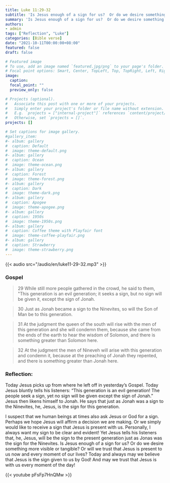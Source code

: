 ```yaml
---
title: Luke 11:29-32
subtitle: 'Is Jesus enough of a sign for us?  Or do we desire something more visible or tangible?  Or will we trust that Jesus is present to us now and every moment of our lives?   Today and always may we believe that Jesus is the sign given to us by God!  And may we trust that Jesus is with us every moment of the day!'
summary: 'Is Jesus enough of a sign for us?  Or do we desire something more visible or tangible?  Or will we trust that Jesus is present to us now and every moment of our lives?   Today and always may we believe that Jesus is the sign given to us by God!  And may we trust that Jesus is with us every moment of the day'
authors:
- admin
tags: ["Reflection", "Luke"]
categories: [Bible verse]
date: "2021-10-11T00:00:00+08:00"
featured: false
draft: false

# Featured image
# To use, add an image named `featured.jpg/png` to your page's folder.
# Focal point options: Smart, Center, TopLeft, Top, TopRight, Left, Right, BottomLeft, Bottom, BottomRight
image:
  caption:
  focal_point: ""
  preview_only: false

# Projects (optional).
#   Associate this post with one or more of your projects.
#   Simply enter your project's folder or file name without extension.
#   E.g. `projects = ["internal-project"]` references `content/project/deep-learning/index.md`.
#   Otherwise, set `projects = []`.
projects: []

# Set captions for image gallery.
#gallery_item:
#- album: gallery
#  caption: Default
#  image: theme-default.png
#- album: gallery
#  caption: Ocean
#  image: theme-ocean.png
#- album: gallery
#  caption: Forest
#  image: theme-forest.png
#- album: gallery
#  caption: Dark
#  image: theme-dark.png
#- album: gallery
#  caption: Apogee
#  image: theme-apogee.png
#- album: gallery
#  caption: 1950s
#  image: theme-1950s.png
#- album: gallery
#  caption: Coffee theme with Playfair font
#  image: theme-coffee-playfair.png
#- album: gallery
#  caption: Strawberry
#  image: theme-strawberry.png
---
```


{{< audio src="/audio/en/luke11-29-32.mp3" >}}

### Gospel
> 29 While still more people gathered in the crowd, he said to them, "This generation is an evil generation; it seeks a sign, but no sign will be given it, except the sign of Jonah.

> 30 Just as Jonah became a sign to the Ninevites, so will the Son of Man be to this generation.

> 31 At the judgment the queen of the south will rise with the men of this generation and she will condemn them, because she came from the ends of the earth to hear the wisdom of Solomon, and there is something greater than Solomon here.

> 32 At the judgment the men of Nineveh will arise with this generation and condemn it, because at the preaching of Jonah they repented, and there is something greater than Jonah here.

### Reflection:
Today Jesus picks up from where he left off in yesterday’s Gospel.  Today Jesus bluntly tells his listeners: “This generation is an evil generation!  The people seek a sign, yet no sign will be given except the sign of Jonah.”  Jesus then likens himself to Jonah.  He says that just as Jonah was a sign to the Ninevites, he, Jesus, is the sign for this generation.

I suspect that we human beings at times also ask Jesus or God for a sign.  Perhaps we hope Jesus will affirm a decision we are making.  Or we simply would like to receive a sign that Jesus is present with us.  Personally, I always want my sign to be clear and evident!  Yet Jesus tells his listeners that, he, Jesus, will be the sign to the present generation just as Jonas was the sign for the Ninevites.  Is Jesus enough of a sign for us?  Or do we desire something more visible or tangible?  Or will we trust that Jesus is present to us now and every moment of our lives?   Today and always may we believe that Jesus is the sign given to us by God!  And may we trust that Jesus is with us every moment of the day!

{{< youtube pFsFp7HnQMw >}}
